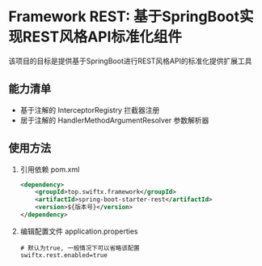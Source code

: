 # Framework REST: 基于SpringBoot实现REST风格API标准化组件

该项目的目标是提供基于SpringBoot进行REST风格API的标准化提供扩展工具

## 能力清单

- 基于注解的 InterceptorRegistry 拦截器注册
- 居于注解的 HandlerMethodArgumentResolver 参数解析器

## 使用方法

1. 引用依赖 pom.xml

    ```xml
    <dependency>
        <groupId>top.swiftx.framework</groupId>
        <artifactId>spring-boot-starter-rest</artifactId>
        <version>${版本号}</version>
    </dependency>
    ```

2. 编辑配置文件 application.properties

    ```properties
   # 默认为true, 一般情况下可以省略该配置
   swiftx.rest.enabled=true
    ```
